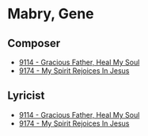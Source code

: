 # Mabry, Gene

## Composer

- [9114 - Gracious Father, Heal My Soul](/hymns/9114.md)
- [9174 - My Spirit Rejoices In Jesus](/hymns/9174.md)

## Lyricist

- [9114 - Gracious Father, Heal My Soul](/hymns/9114.md)
- [9174 - My Spirit Rejoices In Jesus](/hymns/9174.md)

